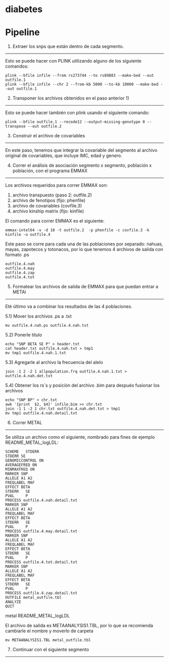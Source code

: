 diabetes
========


Pipeline
========


1) Extraer los snps que están dentro de cada segmento. 
----

Esto se puede hacer con PLINK utilizando alguno de los siguiente comandos:

    plink --bfile infile --from rs273744 --to rs89883 --make-bed --out outfile.1
    plink --bfile infile --chr 2 --from-kb 5000 --to-kb 10000 --make-bed --out outfile.1

2) Transponer los archivos obtenidos en el paso anterior 1)
----

Esto se puede hacer también con plink usando el siguiente comando: 

    plink --bfile outfile.1 --recode12 --output-missing-genotype 0 --transpose --out outfile.2

3) Construir el archivo de covariables
----

En este paso, tenemos que integrar la covariable del segmento al
archivo original de covariables, que incluye IMC, edad y genero.

4) Correr el análisis de asociación segmento x segmento, población x población, con el programa EMMAX
----

Los archivos requeridos para correr EMMAX son:

1. archivo transpuesto (paso 2: outfile.2)
2. archivo de fenotipos (fijo: phenfile)
3. archivo de covariables (covfile.3)
4. archivo kinship matrix (fijo: kinfile)

El comando para correr EMMAX es el siguiente:

    emmax-intel64 -v -d 10 -t outfile.2  -p phenfile -c covfile.3 -k kinfile -o outfile.4

Este paso se corre para cada una de las poblaciones por separado:
nahuas, mayas, zapotecos y totonacos, por lo que tenemos 4 archivos de
salida con formato .ps

    outfile.4.nah
    outfile.4.may
    outfile.4.zap
    outfile.4.tot

5) Formatear los archivos de salida de EMMAX para que puedan entrar a METAl
----

Eté último va a combinar los resultados de las 4
poblaciones.


5.1) Mover los archivos .ps a .txt

    mv outfile.4.nah.ps outfile.4.nah.txt

5.2) Ponerle título

    echo "SNP BETA SE P" > header.txt
    cat header.txt outfile.4.nah.txt > tmp1
    mv tmp1 outfile.4.nah.1.txt

5.3) Agregarle al archivo la frecuencia del alelo

    join -1 2 -2 1 allpopulation.frq outfile.4.nah.1.txt > outfile.4.nah.det.txt

5.4) Obtener los rs´s y posición del archivo .bim para después fusionar los archivos

    echo "SNP BP" > chr.txt
    awk '{print  $2, $4}' infile.bim >> chr.txt
    join -1 1 -2 1 chr.txt outfile.4.nah.det.txt > tmp1
    mv tmp1 outfile.4.nah.detail.txt 

6) Correr METAL
----

Se utiliza un archivo como el siguiente, nombrado para fines de
ejemplo README_METAL_logLDL:

    SCHEME   STDERR
    STDERR SE
    GENOMICCONTROL ON
    AVERAGEFREQ ON
    MINMAXFREQ ON
    MARKER SNP
    ALLELE A1 A2
    FREQLABEL MAF
    EFFECT BETA
    STDERR   SE
    PVAL     P
    PROCESS outfile.4.nah.detail.txt
    MARKER SNP
    ALLELE A1 A2
    FREQLABEL MAF
    EFFECT BETA
    STDERR   SE
    PVAL     P
    PROCESS outfile.4.may.detail.txt
    MARKER SNP
    ALLELE A1 A2
    FREQLABEL MAF
    EFFECT BETA
    STDERR   SE
    PVAL     P
    PROCESS outfile.4.tot.detail.txt 
    MARKER SNP
    ALLELE A1 A2
    FREQLABEL MAF
    EFFECT BETA
    STDERR   SE
    PVAL     P
    PROCESS outfile.4.zap.detail.txt 
    OUTFILE metal_outfile.tbl
    ANALYZE
    QUIT

metal README_METAL_logLDL

El archivo de salida es METAANALYSIS1.TBL, por lo que se recomienda
cambiarle el nombre y moverlo de carpeta

    mv METAANALYSIS1.TBL metal_outfile.tbl

7) Continuar con el siguiente segmento
----

